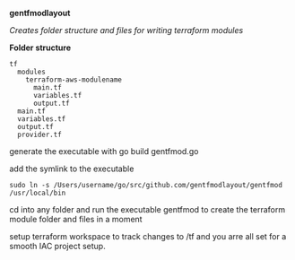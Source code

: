 **gentfmodlayout**

*Creates folder structure and files for writing terraform modules*

**Folder structure**

```
tf
  modules
    terraform-aws-modulename
      main.tf
      variables.tf
      output.tf
  main.tf
  variables.tf
  output.tf
  provider.tf

```

generate the executable with go build gentfmod.go

add the symlink to the executable

`sudo ln -s /Users/username/go/src/github.com/gentfmodlayout/gentfmod /usr/local/bin`

cd into any folder and run the executable gentfmod to create the terraform module folder and files in a moment

setup terraform workspace to track changes to /tf and you arre all set for a smooth IAC project setup.
